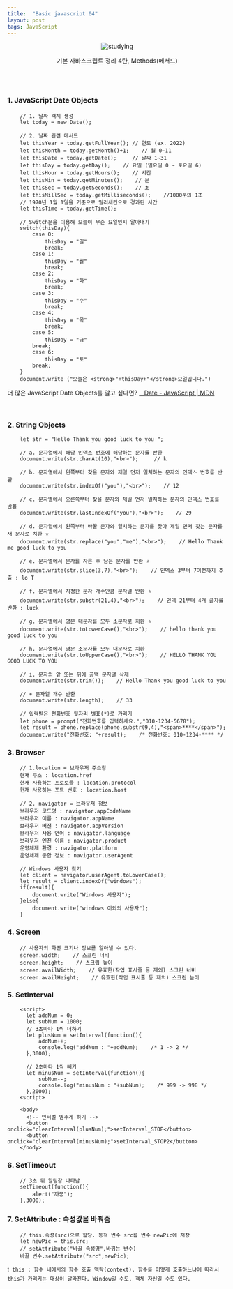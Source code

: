 ```yaml
---
title:  "Basic javascript 04"
layout: post
tags: JavaScript
---
```


<div align="center">
  <img src ="https://images.unsplash.com/photo-1488190211105-8b0e65b80b4e?ixlib=rb-1.2.1&ixid=MnwxMjA3fDB8MHxwaG90by1wYWdlfHx8fGVufDB8fHx8&auto=format&fit=crop&w=870&q=80" title="studying">
  <p>기본 자바스크립트 정리 4탄, Methods(메서드)</p>
</div>
<br>
<br>


### 1. JavaScript Date Objects
````
    // 1. 날짜 객체 생성
    let today = new Date();
    
    // 2. 날짜 관련 메서드
    let thisYear = today.getFullYear(); // 연도 (ex. 2022)
    let thisMonth = today.getMonth()+1;    // 월 0~11
    let thisDate = today.getDate();     // 날짜 1~31
    let thisDay = today.getDay();    // 요일 (일요일 0 ~ 토요일 6)
    let thisHour = today.getHours();    // 시간
    let thisMin = today.getMinutes();    // 분
    let thisSec = today.getSeconds();    // 초
    let thisMillSec = today.getMilliseconds();    //1000분의 1초
    // 1970년 1월 1일을 기준으로 밀리세컨으로 경과된 시간
    let thisTime = today.getTime();
````
````
    // Switch문을 이용해 오늘이 무슨 요일인지 알아내기
    switch(thisDay){
        case 0:
            thisDay = "일"
            break;
        case 1:
            thisDay = "월"
            break;
        case 2:
            thisDay = "화"
            break;
        case 3:
            thisDay = "수"
            break;
        case 4:
            thisDay = "목"
            break;
        case 5:
            thisDay = "금"
        break;
        case 6:
            thisDay = "토"
        break;
    }
    document.write ("오늘은 <strong>"+thisDay+"</strong>요일입니다.")
````

더 많은 JavaScript Date Objects를 알고 싶다면?
<a href="https://developer.mozilla.org/en-US/docs/Web/JavaScript/Reference/Global_Objects/Date">&nbsp;&nbsp; Date - JavaScript | MDN </a>

<br>

### 2. String Objects
````
    let str = "Hello Thank you good luck to you ";
    
    // a. 문자열에서 해당 인덱스 번호에 해당하는 문자를 반환
    document.write(str.charAt(10),"<br>");     // k

    // b. 문자열에서 왼쪽부터 찾을 문자와 제일 먼저 일치하는 문자의 인덱스 번호를 반환
    document.write(str.indexOf("you"),"<br>");    // 12

    // c. 문자열에서 오른쪽부터 찾을 문자와 제일 먼저 일치하는 문자의 인덱스 번호를 반환
    document.write(str.lastIndexOf("you"),"<br>");    // 29

    // d. 문자열에서 왼쪽부터 바꿀 문자와 일치하는 문자를 찾아 제일 먼저 찾는 문자를 새 문자로 치환 ⭐
    document.write(str.replace("you","me"),"<br>");    // Hello Thank me good luck to you

    // e. 문자열에서 문자를 자른 후 남는 문자를 반환 ⭐
    document.write(str.slice(3,7),"<br>");    // 인덱스 3부터 7이전까지 추출 : lo T

    // f. 문자열에서 지정한 문자 개수만큼 문자열 반환 ⭐
    document.write(str.substr(21,4),"<br>");    // 인덱 21부터 4개 글자를 반환 : luck 

    // g. 문자열에서 영문 대문자를 모두 소문자로 치환 ⭐
    document.write(str.toLowerCase(),"<br>");    // hello thank you good luck to you

    // h. 문자열에서 영문 소문자를 모두 대문자로 치환
    document.write(str.toUpperCase(),"<br>");    // HELLO THANK YOU GOOD LUCK TO YOU

    // i. 문자의 앞 또는 뒤에 공백 문자열 삭제
    document.write(str.trim());    // Hello Thank you good luck to you

    // + 문자열 개수 반환
    document.write(str.length);    // 33
````
````
    // 입력받은 전화번호 뒷자리 별표(*)로 가리기
    let phone = prompt("전화번호를 입력하세요.","010-1234-5678");
    let result = phone.replace(phone.substr(9,4),"<span>****</span>");
    document.write("전화번호: "+result);    /* 전화번호: 010-1234-**** */
````

### 3. Browser
````
    // 1.location = 브라우저 주소창
    현재 주소 : location.href
    현재 사용하는 프로토콜 : location.protocol
    현재 사용하는 포트 번호 : location.host

    // 2. navigator = 브라우저 정보
    브라우저 코드명 : navigator.appCodeName 
    브라우저 이름 : navigator.appName 
    브라우저 버전 : navigator.appVersion 
    브라우저 사용 언어 : navigator.language
    브라우저 엔진 이름 : navigator.product 
    운영체제 환경 : navigator.platform 
    운영체제 종합 정보 : navigator.userAgent 
````
````
    // Windows 사용자 찾기
    let client = navigator.userAgent.toLowerCase();
    let result = client.indexOf("windows");
    if(result){
        document.write("Windows 사용자");
    }else{
        document.write("windows 이외의 사용자");
    }
````

### 4. Screen
````
    // 사용자의 화면 크기나 정보를 알아낼 수 있다.
    screen.width;    // 스크린 너비
    screen.height;    // 스크립 높이
    screen.availWidth;    // 유효한(작업 표시줄 등 제외) 스크린 너비
    screen.availHeight;    // 유효한(작업 표시줄 등 제외) 스크린 높이
````

### 5. SetInterval
````
    <script>
      let addNum = 0;
      let subNum = 1000;
      // 3초마다 1씩 더하기
      let plusNum = setInterval(function(){
          addNum++;
          console.log("addNum : "+addNum);    /* 1 -> 2 */
      },3000);

      // 2초마다 1씩 빼기
      let minusNum = setInterval(function(){
          subNum--;
          console.log("minusNum : "+subNum);    /* 999 -> 998 */
      },2000);
    <script>
    
    <body>
      <!-- 인터벌 멈추게 하기 -->
      <button onclick="clearInterval(plusNum);">setInterval_STOP</button>
      <button onclick="clearInterval(minusNum);">setInterval_STOP2</button>
    </body>
````

### 6. SetTimeout
````
    // 3초 뒤 알림창 나타남
    setTimeout(function(){
        alert("까꿍");
    },3000);
````

### 7. SetAttribute : 속성값을 바꿔줌
````
    // this.속성(src)으로 할당. 동적 변수 src를 변수 newPic에 저장
    let newPic = this.src;
    // setAttribute("바꿀 속성명",바뀌는 변수) 
    바꿀 변수.setAttribute("src",newPic);
````
`❗ this : 함수 내에서의 함수 호출 맥락(context). 함수를 어떻게 호출하느냐에 따라서 this가 가리키는 대상이 달라진다.
Window일 수도, 객체 자신일 수도 있다.`


